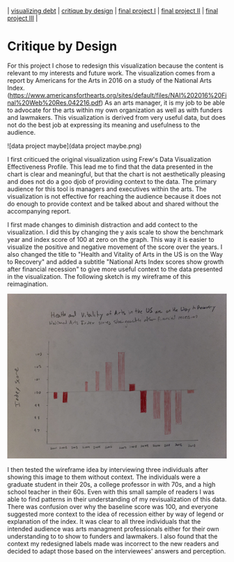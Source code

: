 | [visualizing debt](visualizing-government-debt) | [critique by design](critique-by-design) | [final project I](final-project-part-one) | [final project II](final-project-part-two) | [final project III](final-project-part-three) |

# Critique by Design

For this project I chose to redesign this visualization because the content is relevant to my interests and future work. The visualization comes from a report by Americans for the Arts in 2016 on a study of the National Arts Index. (https://www.americansforthearts.org/sites/default/files/NAI%202016%20Final%20Web%20Res.042216.pdf) As an arts manager, it is my job to be able to advocate for the arts within my own organization as well as with funders and lawmakers. This visualization is derived from very useful data, but does not do the best job at expressing its meaning and usefulness to the audience. 

![data project maybe](data project maybe.png)


I first criticued the original visualization using Frew's Data Visualization Effectiveness Profile. This lead me to find that the data presented in the chart is clear and meaningful, but that the chart is not aesthetically pleasing and does not do a goo djob of providing context to the data. The primary audience for this tool is managers and executives within the arts. The visualization is not effective for reaching the audience because it does not do enough to provide context and be talked about and shared without the accompanying report. 

I first made changes to diminish distraction and add contect to the visualization. I did this by changing the y axis scale to show the benchmark year and index score of 100 at zero on the graph. This way it is easier to visualize the positive and negative movement of the score over the years. I also changed the title to "Health and Vitality of Arts in the US is on the Way to Recovery" and added a subtitle "National Arts Index scores show growth after financial recession" to give more useful context to the data presented in the visualization. The following sketch is my wireframe of this reimagination. 


![IMG-6314](IMG-6314.jpg)

I then tested the wireframe idea by interviewing three individuals after showing this image to them without context. The individuals were a graduate student in their 20s, a college professor in with 70s, and a high school teacher in their 60s. Even with this small sample of readers I was able to find patterns in their understanding of my revisualization of this data. There was confusion over why the baseline score was 100, and everyone suggested more context to the idea of recession either by way of legend or explanation of the index. It was clear to all three individuals that the intended audience was arts managment professionals either for their own understanding to to show to funders and lawmakers. I also found that the context my redesigned labels made was incorrect to the new readers and decided to adapt those based on the interviewees' answers and perception. 


<div class="flourish-embed flourish-chart" data-src="visualisation/12677254"><script src="https://public.flourish.studio/resources/embed.js"></script></div>
